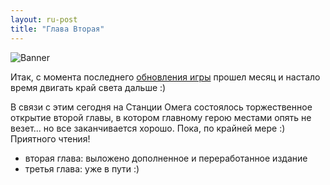 ```yaml
---
layout: ru-post
title: "Глава Вторая"
---
```

![Banner](https://pp.vk.me/c626629/v626629682/35a1/ea5dnzuWUhs.jpg)

Итак, с момента последнего [обновления игры](https://new.vk.com/wall-90249739_432) прошел месяц и настало время двигать край света дальше :)

В связи с этим сегодня на Станции Омега состоялось торжественное открытие второй главы, в котором главному герою местами опять не везет... но все заканчивается хорошо. Пока, по крайней мере :) Приятного чтения!

* вторая глава: выложено дополненное и переработанное издание
* третья глава: уже в пути :)
